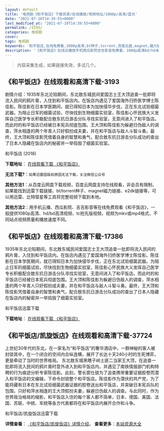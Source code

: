 ```yaml
---
layout: default
title: '电视剧《和平饭店》下载资源/在线播放/视频地址/1080p/高清/蓝光'
date: "2021-07-10T14:39:55+0800"
last_modified_at: "2021-07-10T14:39:55+0800"
permalink: /3193/
categories: 电视剧
cover:
tags: 电视剧
keywords: '和平饭店,在线免费看,1080p高清,bt种子,torrent,百度云盘,magnet,磁力链,迅雷下载资源'
description: '《和平饭店》在线云播放手机西瓜影院吉吉影音免费看，1080p高清bd/hd未删减完整版和tc抢先枪版，mkv/mp4格式，附带bt/torrent种子、magnet/磁力链、百度云盘、网盘资源迅雷下载链接'
---
```


>内容采集生成，如果链接失效，多试几个。


## 《和平饭店》在线观看和高清下载-3193

剧情介绍：1935年东北沦陷期间，东北敖东城民间爱国志士王大顶追查一批即将流入民间的鸦片膏，入住到和平饭店内。在饭店内遇见了爱国海外归侨医学博士陈佳影。陈佳影在日本学医期间，就已得知日本为加快侵华步伐，正在东北试验细菌武器。为阻止日军的细菌试验，尽快找到生物细菌实验室，陈佳影心怀民族大义发挥自己医学专长积极配合敖东抗日游击分队寻找实验室，无意间进入了和平饭店。而此时的和平饭店已经被日本宪兵彻底包围。王大顶和陈佳影为躲避日伪敌人的调查，萍水相逢的两个年青人只好假扮成夫妻，并在和平饭店与敌人斗智斗勇。最终，王大顶和陈佳影凭借着自身的智慧和勇气，配合敖东抗日游击分队成功的查出了日本人隐藏在饭店内的秘密并一举捣毁了细菌实验室。


和平饭店 (2018)

**下载地址**： [在线观看下载 《和平饭店》](https://www.btbtdy.me/btdy/dy12277.html) 


**无法下载?**：`如果迅雷因版权原因无法下载，关注微信公众号 `

**其他方法1**：从百度云网盘下载视频，百度云网盘支持在线观看，非会员有限制，如果能找到迅雷下载链接、bt/torrent种子、magnet磁力链接、e2dk链接等，可以用迅雷、比特彗星等工具将完整视频下载到本地。

**其他方法2**：用手机云播、西瓜影院、吉吉影音等在线免费观看《和平饭店》，一般提供1080p高清、hd/bd高清视频、tc抢先版视频，视频为mkv或mp4格式，不同站点视频质量和播放速度不同。


## 《和平饭店》在线观看和高清下载-17386

1935年东北沦陷期间，东北敖东城民间爱国志士王大顶追查一批即将流入民间的鸦片膏，入住到和平饭店内。在饭店内遇见了爱国海外归侨医学博士陈佳影。陈佳影在日本学医期间，就已得知日本为加快侵华步伐，正在东北试验细菌武器。为阻止日军的细菌试验，尽快找到生物细菌实验室，陈佳影心怀民族大义发挥自己医学专长积极配合敖东抗日游击分队寻找实验室，无意间进入了和平饭店。而此时的和平饭店已经被日本宪兵彻底包围。王大顶和陈佳影为躲避日伪敌人的调查，萍水相逢的两个年青人只好假扮成夫妻，并在和平饭店与敌人斗智斗勇。最终，王大顶和陈佳影凭借着自身的智慧和勇气，配合敖东抗日游击分队成功的查出了日本人隐藏在饭店内的秘密并一举捣毁了细菌实验室。


和平饭店迅雷下载

**下载地址**： [在线观看下载 《和平饭店》](https://www.993dy.com//vod-detail-id-29183.html) 


## 《和平饭店/凯旋饭店》在线观看和高清下载-37724

上世纪30年代的东北，在一家名为“和平饭店”的奢华酒店中，一群神秘的客人被封锁其中，在一个闭合的空间内合纵连横，展开了长达十天240小时的生死博弈，更是牵动了当时的世界格局。 东北敖东城黑瞎子岭土匪二当家王大顶，在追查一批即将流入民间的鸦片膏时意外进入到和平饭店内，并遇见了南铁情报部门机构特聘的行为痕迹分析专家陈佳影。此刻，警长窦仕骁为了追查携带重要证据胶卷而潜入和平饭店的文编辑，下命令封锁整个和平饭店。陈佳影作为潜伏的共产党，为了能将藏有日本在东北试验细菌武器证据的胶卷送出和平饭店，并突破日本宪兵队的包围，只好和萍水相逢的王大顶假扮夫妻，躲避日伪敌人的调查。与此同时，作为世界政治格局的缩影，和平饭店入住的每个客人都不简单，日本、德国、美国、法国、苏联、中统、军统等各方代表都将在和平饭店内展开合作和斗争。


和平饭店/凯旋饭店迅雷下载

**详情查看**： [《和平饭店/凯旋饭店》详情介绍](/movie/37724/)， **查看更多**：[本站资源大全](/movie/t/all/)

